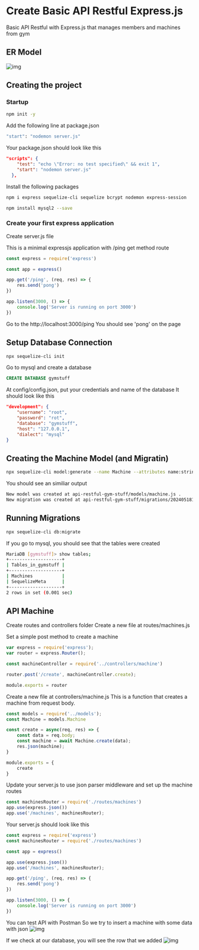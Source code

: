 # Create Basic API Restful Express.js
Basic API Restful with Express.js that manages members and machines from gym

## ER Model
![img](./api%20gym%20stuff.png)

## Creating the project

### Startup
```bash
npm init -y
```

Add the following line at package.json

```bash
"start": "nodemon server.js"
```

Your package.json should look like this
```json
"scripts": {
    "test": "echo \"Error: no test specified\" && exit 1",
    "start": "nodemon server.js"
  },
```

Install the following packages
```bash
npm i express sequelize-cli sequelize bcrypt nodemon express-session
```
```bash
npm install mysql2 --save
```

### Create your first express application
Create server.js file

This is a minimal expressjs application with /ping get method route

```js
const express = require('express')

const app = express()

app.get('/ping', (req, res) => {
    res.send('pong')
})

app.listen(3000, () => {
    console.log('Server is running on port 3000')
})
```

Go to the http://localhost:3000/ping
You should see 'pong' on the page

## Setup Database Connection
```bash
npx sequelize-cli init
```

Go to mysql and create a database

```sql
CREATE DATABASE gymstuff
```

At config/config.json, put your credentials and name of the database
It should look like this

```json
"development": {
    "username": "root",
    "password": "rot",
    "database": "gymstuff",
    "host": "127.0.0.1",
    "dialect": "mysql"
}
```

## Creating the Machine Model (and Migratin)
```bash
npx sequelize-cli model:generate --name Machine --attributes name:string,description:string,status:string
```

You should see an similiar output
```bash
New model was created at api-restful-gym-stuff/models/machine.js .
New migration was created at api-restful-gym-stuff/migrations/20240518181311-create-machine.js .
```

## Running Migrations
```bash
npx sequelize-cli db:migrate
```

If you go to mysql, you should see that the tables were created

```bash
MariaDB [gymstuff]> show tables;
+--------------------+
| Tables_in_gymstuff |
+--------------------+
| Machines           |
| SequelizeMeta      |
+--------------------+
2 rows in set (0.001 sec)
```

## API Machine
Create routes and controllers folder
Create a new file at routes/machines.js

Set a simple post method to create a machine

```js
var express = require('express');
var router = express.Router();

const machineController = require('../controllers/machine')

router.post('/create', machineController.create);

module.exports = router
```

Create a new file at controllers/machine.js
This is a function that creates a machine from request body.

```js
const models = require('../models');
const Machine = models.Machine

const create = async(req, res) => {
    const data = req.body;
    const machine = await Machine.create(data);
    res.json(machine);
}

module.exports = {
    create
}
```

Update your server.js to use json parser middleware and set up the machine routes

```js
const machinesRouter = require('./routes/machines')
app.use(express.json())
app.use('/machines', machinesRouter);
```

Your server.js should look like this
```js
const express = require('express')
const machinesRouter = require('./routes/machines')

const app = express()

app.use(express.json())
app.use('/machines', machinesRouter);

app.get('/ping', (req, res) => {
    res.send('pong')
})

app.listen(3000, () => {
    console.log('Server is running on port 3000')
})
```

You can test API with Postman
So we try to insert a machine with some data with json
![img](./api-create-machine.png)

If we check at our database, you will see the row that we added
![img](./mysql-machines-view01.png)